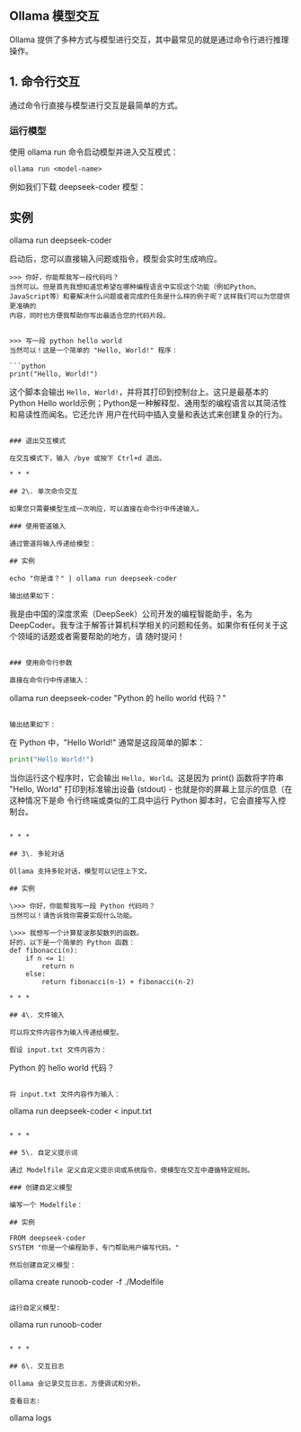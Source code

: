 ## Ollama 模型交互

Ollama 提供了多种方式与模型进行交互，其中最常见的就是通过命令行进行推理操作。

## 1\. 命令行交互

通过命令行直接与模型进行交互是最简单的方式。

### 运行模型

使用 ollama run 命令启动模型并进入交互模式：

```
ollama run <model-name>
```

例如我们下载 deepseek-coder 模型：

## 实例

ollama run deepseek-coder  

启动后，您可以直接输入问题或指令，模型会实时生成响应。

```
>>> 你好，你能帮我写一段代码吗？
当然可以。但是首先我想知道您希望在哪种编程语言中实现这个功能（例如Python、JavaScript等）和要解决什么问题或者完成的任务是什么样的例子呢？这样我们可以为您提供更准确的
内容，同时也方便我帮助你写出最适合您的代码片段。


>>> 写一段 python hello world
当然可以！这是一个简单的 "Hello, World!" 程序：

```python
print("Hello, World!")
```
这个脚本会输出 `Hello, World!`，并将其打印到控制台上。这只是最基本的 Python Hello world示例；Python是一种解释型、通用型的编程语言以其简洁性和易读性而闻名。它还允许
用户在代码中插入变量和表达式来创建复杂的行为。
```

### 退出交互模式

在交互模式下，输入 /bye 或按下 Ctrl+d 退出。

* * *

## 2\. 单次命令交互

如果您只需要模型生成一次响应，可以直接在命令行中传递输入。

### 使用管道输入

通过管道将输入传递给模型：

## 实例

echo "你是谁？" | ollama run deepseek-coder  

输出结果如下：

```
我是由中国的深度求索（DeepSeek）公司开发的编程智能助手，名为DeepCoder。我专注于解答计算机科学相关的问题和任务。如果你有任何关于这个领域的话题或者需要帮助的地方，请
随时提问！
```

### 使用命令行参数

直接在命令行中传递输入：

```
ollama run deepseek-coder "Python 的 hello world 代码？"
```

输出结果如下：

```
在 Python 中，"Hello World!" 通常是这段简单的脚本：
```python
print("Hello World!")
```
当你运行这个程序时，它会输出 `Hello, World`。这是因为 print() 函数将字符串 "Hello, World" 打印到标准输出设备 (stdout) - 也就是你的屏幕上显示的信息（在这种情况下是命
令行终端或类似的工具中运行 Python 脚本时，它会直接写入控制台。
```

* * *

## 3\. 多轮对话

Ollama 支持多轮对话，模型可以记住上下文。

## 实例

\>>> 你好，你能帮我写一段 Python 代码吗？  
当然可以！请告诉我你需要实现什么功能。

\>>> 我想写一个计算斐波那契数列的函数。  
好的，以下是一个简单的 Python 函数：  
def fibonacci(n):  
    if n <= 1:  
        return n  
    else:  
        return fibonacci(n-1) + fibonacci(n-2)

* * *

## 4\. 文件输入

可以将文件内容作为输入传递给模型。

假设 input.txt 文件内容为：

```
 Python 的 hello world 代码？
```

将 input.txt 文件内容作为输入：

```
ollama run deepseek-coder < input.txt
```

* * *

## 5\. 自定义提示词

通过 Modelfile 定义自定义提示词或系统指令，使模型在交互中遵循特定规则。

### 创建自定义模型

编写一个 Modelfile：

## 实例

FROM deepseek-coder  
SYSTEM "你是一个编程助手，专门帮助用户编写代码。"  

然后创建自定义模型：

```
ollama create runoob-coder -f ./Modelfile
```

运行自定义模型:

```
ollama run runoob-coder
```

* * *

## 6\. 交互日志

Ollama 会记录交互日志，方便调试和分析。

查看日志:

```
ollama logs
```